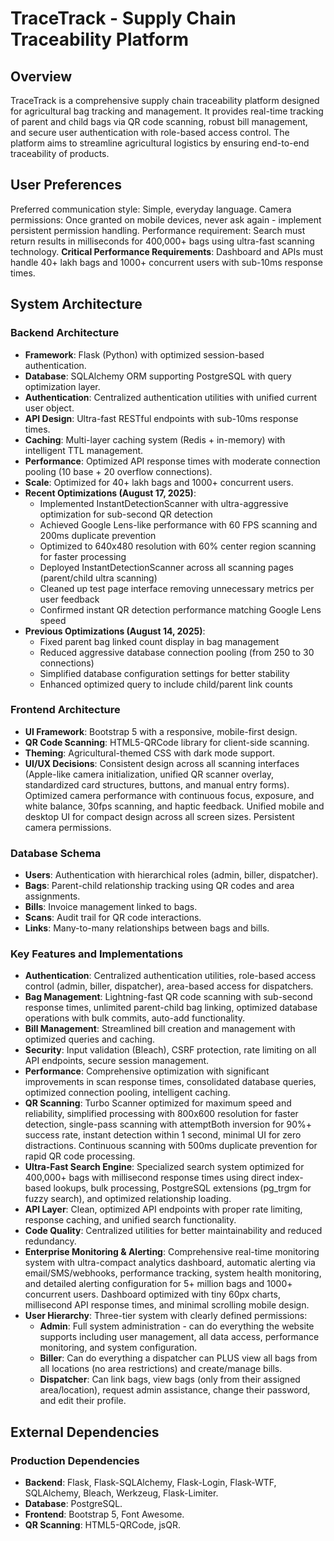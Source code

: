 # TraceTrack - Supply Chain Traceability Platform

## Overview
TraceTrack is a comprehensive supply chain traceability platform designed for agricultural bag tracking and management. It provides real-time tracking of parent and child bags via QR code scanning, robust bill management, and secure user authentication with role-based access control. The platform aims to streamline agricultural logistics by ensuring end-to-end traceability of products.

## User Preferences
Preferred communication style: Simple, everyday language.
Camera permissions: Once granted on mobile devices, never ask again - implement persistent permission handling.
Performance requirement: Search must return results in milliseconds for 400,000+ bags using ultra-fast scanning technology.
**Critical Performance Requirements**: Dashboard and APIs must handle 40+ lakh bags and 1000+ concurrent users with sub-10ms response times.

## System Architecture

### Backend Architecture
- **Framework**: Flask (Python) with optimized session-based authentication.
- **Database**: SQLAlchemy ORM supporting PostgreSQL with query optimization layer.
- **Authentication**: Centralized authentication utilities with unified current user object.
- **API Design**: Ultra-fast RESTful endpoints with sub-10ms response times.
- **Caching**: Multi-layer caching system (Redis + in-memory) with intelligent TTL management.
- **Performance**: Optimized API response times with moderate connection pooling (10 base + 20 overflow connections).
- **Scale**: Optimized for 40+ lakh bags and 1000+ concurrent users.
- **Recent Optimizations (August 17, 2025)**:
  - Implemented InstantDetectionScanner with ultra-aggressive optimization for sub-second QR detection
  - Achieved Google Lens-like performance with 60 FPS scanning and 200ms duplicate prevention
  - Optimized to 640x480 resolution with 60% center region scanning for faster processing
  - Deployed InstantDetectionScanner across all scanning pages (parent/child ultra scanning)
  - Cleaned up test page interface removing unnecessary metrics per user feedback
  - Confirmed instant QR detection performance matching Google Lens speed
- **Previous Optimizations (August 14, 2025)**:
  - Fixed parent bag linked count display in bag management
  - Reduced aggressive database connection pooling (from 250 to 30 connections)
  - Simplified database configuration settings for better stability
  - Enhanced optimized query to include child/parent link counts

### Frontend Architecture
- **UI Framework**: Bootstrap 5 with a responsive, mobile-first design.
- **QR Code Scanning**: HTML5-QRCode library for client-side scanning.
- **Theming**: Agricultural-themed CSS with dark mode support.
- **UI/UX Decisions**: Consistent design across all scanning interfaces (Apple-like camera initialization, unified QR scanner overlay, standardized card structures, buttons, and manual entry forms). Optimized camera performance with continuous focus, exposure, and white balance, 30fps scanning, and haptic feedback. Unified mobile and desktop UI for compact design across all screen sizes. Persistent camera permissions.

### Database Schema
- **Users**: Authentication with hierarchical roles (admin, biller, dispatcher).
- **Bags**: Parent-child relationship tracking using QR codes and area assignments.
- **Bills**: Invoice management linked to bags.
- **Scans**: Audit trail for QR code interactions.
- **Links**: Many-to-many relationships between bags and bills.

### Key Features and Implementations
- **Authentication**: Centralized authentication utilities, role-based access control (admin, biller, dispatcher), area-based access for dispatchers.
- **Bag Management**: Lightning-fast QR code scanning with sub-second response times, unlimited parent-child bag linking, optimized database operations with bulk commits, auto-add functionality.
- **Bill Management**: Streamlined bill creation and management with optimized queries and caching.
- **Security**: Input validation (Bleach), CSRF protection, rate limiting on all API endpoints, secure session management.
- **Performance**: Comprehensive optimization with significant improvements in scan response times, consolidated database queries, optimized connection pooling, intelligent caching.
- **QR Scanning**: Turbo Scanner optimized for maximum speed and reliability, simplified processing with 800x600 resolution for faster detection, single-pass scanning with attemptBoth inversion for 90%+ success rate, instant detection within 1 second, minimal UI for zero distractions. Continuous scanning with 500ms duplicate prevention for rapid QR code processing.
- **Ultra-Fast Search Engine**: Specialized search system optimized for 400,000+ bags with millisecond response times using direct index-based lookups, bulk processing, PostgreSQL extensions (pg_trgm for fuzzy search), and optimized relationship loading.
- **API Layer**: Clean, optimized API endpoints with proper rate limiting, response caching, and unified search functionality.
- **Code Quality**: Centralized utilities for better maintainability and reduced redundancy.
- **Enterprise Monitoring & Alerting**: Comprehensive real-time monitoring system with ultra-compact analytics dashboard, automatic alerting via email/SMS/webhooks, performance tracking, system health monitoring, and detailed alerting configuration for 5+ million bags and 1000+ concurrent users. Dashboard optimized with tiny 60px charts, millisecond API response times, and minimal scrolling mobile design.
- **User Hierarchy**: Three-tier system with clearly defined permissions:
    - **Admin**: Full system administration - can do everything the website supports including user management, all data access, performance monitoring, and system configuration.
    - **Biller**: Can do everything a dispatcher can PLUS view all bags from all locations (no area restrictions) and create/manage bills.
    - **Dispatcher**: Can link bags, view bags (only from their assigned area/location), request admin assistance, change their password, and edit their profile.

## External Dependencies

### Production Dependencies
- **Backend**: Flask, Flask-SQLAlchemy, Flask-Login, Flask-WTF, SQLAlchemy, Bleach, Werkzeug, Flask-Limiter.
- **Database**: PostgreSQL.
- **Frontend**: Bootstrap 5, Font Awesome.
- **QR Scanning**: HTML5-QRCode, jsQR.